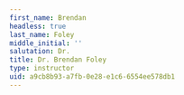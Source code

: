 ```yaml
---
first_name: Brendan
headless: true
last_name: Foley
middle_initial: ''
salutation: Dr.
title: Dr. Brendan Foley
type: instructor
uid: a9cb8b93-a7fb-0e28-e1c6-6554ee578db1
---
```

